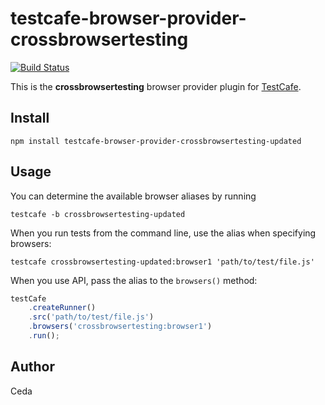 # testcafe-browser-provider-crossbrowsertesting
[![Build Status](https://travis-ci.org/ceda/testcafe-browser-provider-crossbrowsertesting.svg)](https://travis-ci.org/ceda/testcafe-browser-provider-crossbrowsertesting)

This is the **crossbrowsertesting** browser provider plugin for [TestCafe](http://devexpress.github.io/testcafe).

## Install

```
npm install testcafe-browser-provider-crossbrowsertesting-updated
```

## Usage


You can determine the available browser aliases by running
```
testcafe -b crossbrowsertesting-updated
```

When you run tests from the command line, use the alias when specifying browsers:

```
testcafe crossbrowsertesting-updated:browser1 'path/to/test/file.js'
```


When you use API, pass the alias to the `browsers()` method:

```js
testCafe
    .createRunner()
    .src('path/to/test/file.js')
    .browsers('crossbrowsertesting:browser1')
    .run();
```

## Author
Ceda
